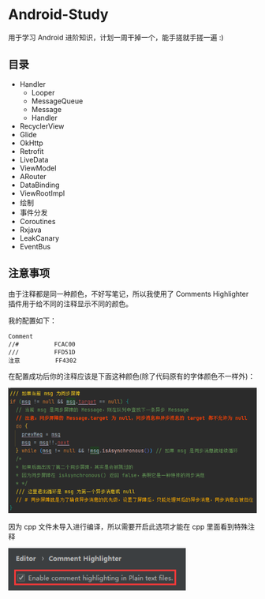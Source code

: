 # Android-Study
用于学习 Android 进阶知识，计划一周干掉一个，能手搓就手搓一遍 :)

## 目录
- Handler
  - Looper
  - MessageQueue
  - Message
  - Handler
- RecyclerView
- Glide
- OkHttp
- Retrofit
- LiveData
- ViewModel
- ARouter
- DataBinding
- ViewRootImpl
- 绘制
- 事件分发
- Coroutines
- Rxjava
- LeakCanary
- EventBus

## 注意事项
由于注释都是同一种颜色，不好写笔记，所以我使用了 Comments Highlighter 插件用于给不同的注释显示不同的颜色。

我的配置如下：
```
Comment
//#          FCAC00
///          FFD51D
注意          FF4302
```
在配置成功后你的注释应该是下面这种颜色(除了代码原有的字体颜色不一样外)：

<img src="doce/img/img_annotation_color.png" width="600" />

因为 cpp 文件未导入进行编译，所以需要开启此选项才能在 cpp 里面看到特殊注释

<img src="doce/img/img_annotation_color_cpp.png" width="360" />
